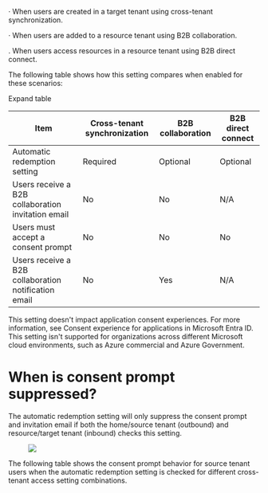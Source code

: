 · When users are created in a target tenant using cross-tenant synchronization.

· When users are added to a resource tenant using B2B collaboration.

. When users access resources in a resource tenant using B2B direct connect.

The following table shows how this setting compares when enabled for these scenarios:

Expand table

| Item | Cross-tenant synchronization | B2B collaboration | B2B direct connect |
| - | - | - | - |
| Automatic redemption setting | Required | Optional | Optional |
| Users receive a B2B collaboration invitation email | No | No | N/A |
| Users must accept a consent prompt | No | No | No |
| Users receive a B2B collaboration notification email | No | Yes | N/A |

This setting doesn't impact application consent experiences. For more information, see Consent experience for applications in Microsoft Entra ID. This setting isn't supported for organizations across different Microsoft cloud environments, such as Azure commercial and Azure Government.


# When is consent prompt suppressed?

The automatic redemption setting will only suppress the consent prompt and invitation email if both the home/source tenant (outbound) and resource/target tenant (inbound) checks this setting.

<figure>

![](figures/0)

<!-- FigureContent="Source tenant Target tenant Outbound access settings :selected: > Automatically redeem invitations Inbound access settings :selected: > Automatically redeem invitations" -->

</figure>


The following table shows the consent prompt behavior for source tenant users when the automatic redemption setting is checked for different cross-tenant access setting combinations.
